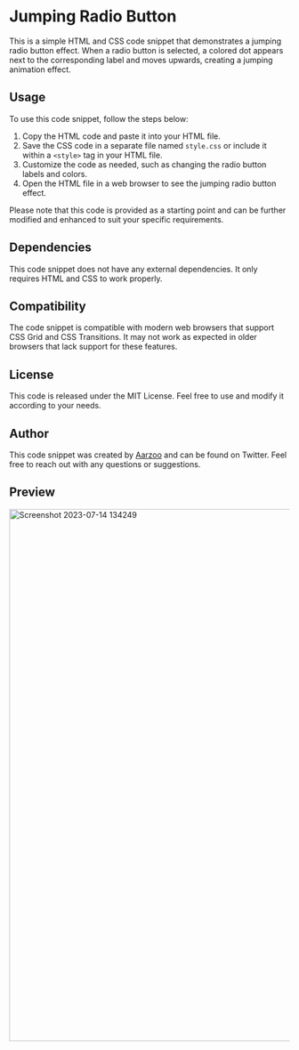 # Jumping Radio Button
This is a simple HTML and CSS code snippet that demonstrates a jumping radio button effect. When a radio button is selected, a colored dot appears next to the corresponding label and moves upwards, creating a jumping animation effect.

## Usage
To use this code snippet, follow the steps below:

1. Copy the HTML code and paste it into your HTML file.
2. Save the CSS code in a separate file named `style.css` or include it within a `<style>` tag in your HTML file.
3. Customize the code as needed, such as changing the radio button labels and colors.
4. Open the HTML file in a web browser to see the jumping radio button effect.
   
Please note that this code is provided as a starting point and can be further modified and enhanced to suit your specific requirements.

## Dependencies
This code snippet does not have any external dependencies. It only requires HTML and CSS to work properly.

## Compatibility
The code snippet is compatible with modern web browsers that support CSS Grid and CSS Transitions. It may not work as expected in older browsers that lack support for these features.

## License
This code is released under the MIT License. Feel free to use and modify it according to your needs.

## Author
This code snippet was created by [Aarzoo](https://twitter.com/Aarzoo75) and can be found on Twitter. Feel free to reach out with any questions or suggestions.

## Preview
<img width="957" alt="Screenshot 2023-07-14 134249" src="https://github.com/Aarzoo75/Jumping-Radio-Button/assets/59678435/79cfbae2-3ca1-4f15-92d1-26ad44fa5e5b">
